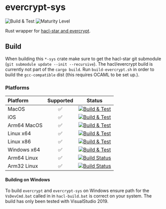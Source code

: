 # evercrypt-sys

![Build & Test](https://github.com/franziskuskiefer/evercrypt-rust/workflows/Build%20&%20Test/badge.svg)
![Maturity Level](https://img.shields.io/badge/maturity-beta-orange.svg)

Rust wrapper for [hacl-star and evercrypt](https://github.com/project-everest/hacl-star/).

## Build

When building this `*-sys` crate make sure to get the hacl-star git submodule (`git submodule update --init --recursive`).
The hacl/evercrypt build is currently not part of the `cargo build`.
Run `build-evercrypt.sh` in order to build the `gcc-compatible` dist (this requires OCAML to be set up.).

### Platforms

| Platform    | Supported |                                                                                                           Status                                                                                                           |
| :---------- | :-------: | :------------------------------------------------------------------------------------------------------------------------------------------------------------------------------------------------------------------------: |
| MacOS       |    ✅     | [![Build & Test](https://github.com/franziskuskiefer/evercrypt-rust/workflows/Build%20&%20Test/badge.svg)](https://github.com/franziskuskiefer/evercrypt-rust/actions?query=workflow%3A%22Build+%26+Test%22+branch%3Amain) |
| iOS         |    ✅     | [![Build & Test](https://github.com/franziskuskiefer/evercrypt-rust/workflows/Build%20&%20Test/badge.svg)](https://github.com/franziskuskiefer/evercrypt-rust/actions?query=workflow%3A%22Build+%26+Test%22+branch%3Amain) |
| Arm64 MacOS |    ✅     | [![Build & Test](https://github.com/franziskuskiefer/evercrypt-rust/workflows/Build%20&%20Test/badge.svg)](https://github.com/franziskuskiefer/evercrypt-rust/actions?query=workflow%3A%22Build+%26+Test%22+branch%3Amain) |
| Linux x64   |    ✅     | [![Build & Test](https://github.com/franziskuskiefer/evercrypt-rust/workflows/Build%20&%20Test/badge.svg)](https://github.com/franziskuskiefer/evercrypt-rust/actions?query=workflow%3A%22Build+%26+Test%22+branch%3Amain) |
| Linux x86   |    ✅     | [![Build & Test](https://github.com/franziskuskiefer/evercrypt-rust/workflows/Build%20&%20Test/badge.svg)](https://github.com/franziskuskiefer/evercrypt-rust/actions?query=workflow%3A%22Build+%26+Test%22+branch%3Amain) |
| Windows x64 |    ✅     | [![Build & Test](https://github.com/franziskuskiefer/evercrypt-rust/workflows/Build%20&%20Test/badge.svg)](https://github.com/franziskuskiefer/evercrypt-rust/actions?query=workflow%3A%22Build+%26+Test%22+branch%3Amain) |
| Arm64 Linux |    ✅     |                                  [![Build Status](https://cloud.drone.io/api/badges/franziskuskiefer/evercrypt-rust/status.svg)](https://cloud.drone.io/franziskuskiefer/evercrypt-rust)                                   |
| Arm32 Linux |    ✅     |                                  [![Build Status](https://cloud.drone.io/api/badges/franziskuskiefer/evercrypt-rust/status.svg)](https://cloud.drone.io/franziskuskiefer/evercrypt-rust)                                   |

#### Building on Windows

To build `evercrypt` and `evercrypt-sys` on Windows ensure path for the `VsDevCmd.bat`
called in in `hacl-build.bat` is correct on your system.
The build has only been tested with VisualStudio 2019.

